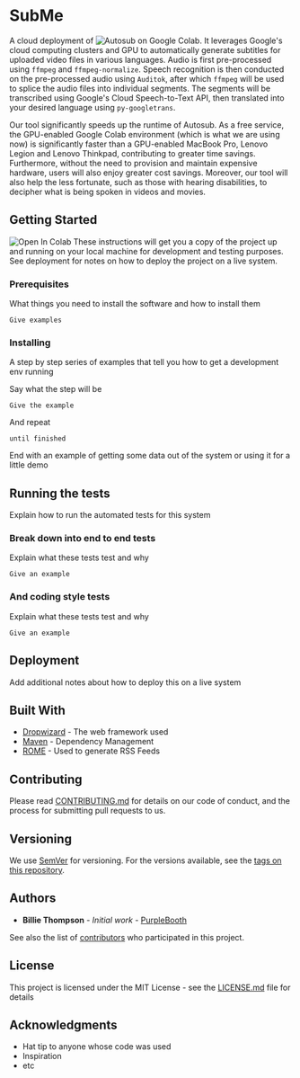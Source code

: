 # SubMe 

A cloud deployment of ![Autosub](https://github.com/BingLingGroup/autosub) on Google Colab. It leverages Google's cloud computing clusters and GPU to automatically generate subtitles for uploaded video files in various languages. Audio is first pre-processed using `ffmpeg` and `ffmpeg-normalize`. Speech recognition is then conducted on the pre-processed audio using `Auditok`, after which `ffmpeg` will be used to splice the audio files into individual segments. The segments will be transcribed using Google's Cloud Speech-to-Text API, then translated into your desired language using `py-googletrans`. 

Our tool significantly speeds up the runtime of Autosub. As a free service, the GPU-enabled Google Colab environment (which is what we are using now) is significantly faster than a GPU-enabled MacBook Pro, Lenovo Legion and Lenovo Thinkpad, contributing to greater time savings. Furthermore, without the need to provision and maintain expensive hardware, users will also enjoy greater cost savings. Moreover, our tool will also help the less fortunate, such as those with hearing disabilities, to decipher what is being spoken in videos and movies. 
## Getting Started
<img src="https://colab.research.google.com/github/ChanJianHao/SubMe/blob/master/SubMe.ipynb" alt="Open In Colab" data-canonical-src="https://colab.research.google.com/assets/colab-badge.svg">
These instructions will get you a copy of the project up and running on your local machine for development and testing purposes. See deployment for notes on how to deploy the project on a live system.

### Prerequisites

What things you need to install the software and how to install them

```
Give examples
```

### Installing

A step by step series of examples that tell you how to get a development env running

Say what the step will be

```
Give the example
```

And repeat

```
until finished
```

End with an example of getting some data out of the system or using it for a little demo

## Running the tests

Explain how to run the automated tests for this system

### Break down into end to end tests

Explain what these tests test and why

```
Give an example
```

### And coding style tests

Explain what these tests test and why

```
Give an example
```

## Deployment

Add additional notes about how to deploy this on a live system

## Built With

* [Dropwizard](http://www.dropwizard.io/1.0.2/docs/) - The web framework used
* [Maven](https://maven.apache.org/) - Dependency Management
* [ROME](https://rometools.github.io/rome/) - Used to generate RSS Feeds

## Contributing

Please read [CONTRIBUTING.md](https://gist.github.com/PurpleBooth/b24679402957c63ec426) for details on our code of conduct, and the process for submitting pull requests to us.

## Versioning

We use [SemVer](http://semver.org/) for versioning. For the versions available, see the [tags on this repository](https://github.com/your/project/tags). 

## Authors

* **Billie Thompson** - *Initial work* - [PurpleBooth](https://github.com/PurpleBooth)

See also the list of [contributors](https://github.com/your/project/contributors) who participated in this project.

## License

This project is licensed under the MIT License - see the [LICENSE.md](LICENSE.md) file for details

## Acknowledgments

* Hat tip to anyone whose code was used
* Inspiration
* etc


